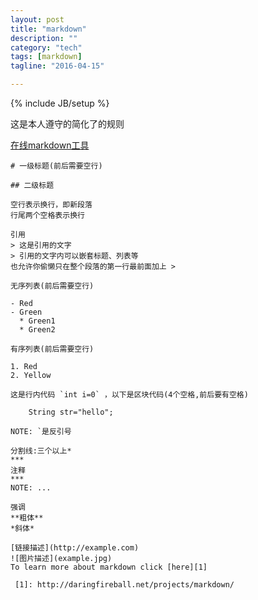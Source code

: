 ```yaml
---
layout: post
title: "markdown"
description: ""
category: "tech"
tags: [markdown]
tagline: "2016-04-15"

---
```

{% include JB/setup %}

这是本人遵守的简化了的规则

[在线markdown工具](http://jrmoran.com/playground/markdown-live-editor/) 

    # 一级标题(前后需要空行)

    ## 二级标题

    空行表示换行，即新段落
    行尾两个空格表示换行

    引用
    > 这是引用的文字
    > 引用的文字内可以嵌套标题、列表等
    也允许你偷懒只在整个段落的第一行最前面加上 >

    无序列表(前后需要空行)

    - Red
    - Green
      * Green1
      * Green2

    有序列表(前后需要空行)

    1. Red
    2. Yellow

    这是行内代码 `int i=0` ，以下是区块代码(4个空格,前后要有空格)

        String str="hello";

    NOTE: `是反引号

    分割线:三个以上*
    ***
    注释
    ***
    NOTE: ... 

    强调
    **粗体**
    *斜体*

    [链接描述](http://example.com)
    ![图片描述](example.jpg)
    To learn more about markdown click [here][1]

     [1]: http://daringfireball.net/projects/markdown/


